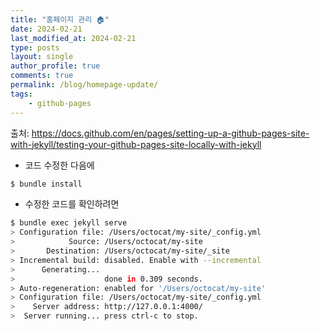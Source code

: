 ```yaml
---
title: "홈페이지 관리 🏠"
date: 2024-02-21
last_modified_at: 2024-02-21
type: posts
layout: single
author_profile: true
comments: true
permalink: /blog/homepage-update/
tags:
    - github-pages
---
```


출처: <https://docs.github.com/en/pages/setting-up-a-github-pages-site-with-jekyll/testing-your-github-pages-site-locally-with-jekyll>

* 코드 수정한 다음에
```bash
$ bundle install
```

* 수정한 코드를 확인하려면
```bash
$ bundle exec jekyll serve
> Configuration file: /Users/octocat/my-site/_config.yml
>            Source: /Users/octocat/my-site
>       Destination: /Users/octocat/my-site/_site
> Incremental build: disabled. Enable with --incremental
>      Generating...
>                    done in 0.309 seconds.
> Auto-regeneration: enabled for '/Users/octocat/my-site'
> Configuration file: /Users/octocat/my-site/_config.yml
>    Server address: http://127.0.0.1:4000/
>  Server running... press ctrl-c to stop.
```
